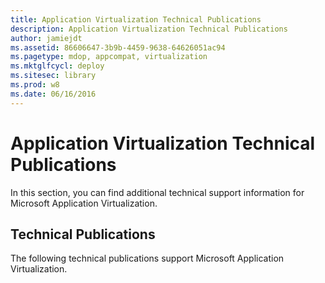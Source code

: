 ```yaml
---
title: Application Virtualization Technical Publications
description: Application Virtualization Technical Publications
author: jamiejdt
ms.assetid: 86606647-3b9b-4459-9638-64626051ac94
ms.pagetype: mdop, appcompat, virtualization
ms.mktglfcycl: deploy
ms.sitesec: library
ms.prod: w8
ms.date: 06/16/2016
---
```



# Application Virtualization Technical Publications


In this section, you can find additional technical support information for Microsoft Application Virtualization.

## Technical Publications


The following technical publications support Microsoft Application Virtualization.

 

 





